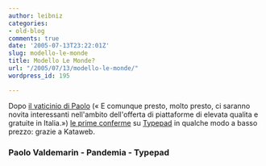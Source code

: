 ```yaml
---
author: leibniz
categories:
- old-blog
comments: true
date: '2005-07-13T23:22:01Z'
slug: modello-le-monde
title: Modello Le Monde?
url: "/2005/07/13/modello-le-monde/"
wordpress_id: 195

---
```

Dopo [il vaticinio di Paolo](https://paolo.evectors.it/italian/2005/07/08.html) («
E comunque presto, molto presto, ci saranno novita interessanti
nell'ambito dell'offerta di piattaforme di elevata qualita e gratuite
in Italia.») [le prime conferme](https://www.pandemia.info/archives/2005/06/typepad_arriva.html) su [Typepad](https://www.typepad.com/siteit/) in qualche modo a basso prezzo: grazie a Kataweb.  



### Paolo Valdemarin - Pandemia - Typepad  


